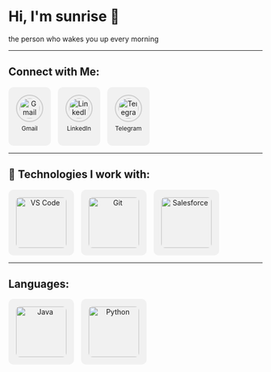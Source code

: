 # Hi, I'm sunrise 👋
the person who wakes you up every morning

---

## Connect with Me:
<div style="display: inline-block; padding: 15px; background-color: #f1f1f1; border-radius: 10px; text-align: center; margin-right: 10px;">
  <a href="mailto:your-email@gmail.com">
    <img src="https://upload.wikimedia.org/wikipedia/commons/a/a5/Gmail_Icon.png" alt="Gmail" style="width: 40px; height: 40px; border-radius: 50%; border: 2px solid #ccc; padding: 5px;">
  </a>
  <p style="font-size: 12px; margin-top: 5px;">Gmail</p>
</div>

<div style="display: inline-block; padding: 15px; background-color: #f1f1f1; border-radius: 10px; text-align: center; margin-right: 10px;">
  <a href="https://www.linkedin.com/in/your-profile/">
    <img src="https://upload.wikimedia.org/wikipedia/commons/0/01/LinkedIn_Logo_2023.png" alt="LinkedIn" style="width: 40px; height: 40px; border-radius: 50%; border: 2px solid #ccc; padding: 5px;">
  </a>
  <p style="font-size: 12px; margin-top: 5px;">LinkedIn</p>
</div>

<div style="display: inline-block; padding: 15px; background-color: #f1f1f1; border-radius: 10px; text-align: center; margin-right: 10px;">
  <a href="https://t.me/your-telegram">
    <img src="https://upload.wikimedia.org/wikipedia/commons/a/a5/Telegram_logo.svg" alt="Telegram" style="width: 40px; height: 40px; border-radius: 50%; border: 2px solid #ccc; padding: 5px;">
  </a>
  <p style="font-size: 12px; margin-top: 5px;">Telegram</p>
</div>

---

## 🔧 Technologies I work with:

<div style="display: inline-block; padding: 15px; background-color: #f1f1f1; border-radius: 10px; text-align: center; margin-right: 10px;">
  <a href="https://code.visualstudio.com/" target="_blank">
    <img src="https://img.shields.io/badge/-VS%20Code-007ACC?style=for-the-badge&logo=visual-studio-code" alt="VS Code" style="width: 100px; border-radius: 8px;">
  </a>
</div>

<div style="display: inline-block; padding: 15px; background-color: #f1f1f1; border-radius: 10px; text-align: center; margin-right: 10px;">
  <a href="https://git-scm.com/" target="_blank">
    <img src="https://img.shields.io/badge/-Git-F05032?style=for-the-badge&logo=git" alt="Git" style="width: 100px; border-radius: 8px;">
  </a>
</div>

<div style="display: inline-block; padding: 15px; background-color: #f1f1f1; border-radius: 10px; text-align: center; margin-right: 10px;">
  <a href="https://www.salesforce.com/" target="_blank">
    <img src="https://img.shields.io/badge/-Salesforce-00A1E0?style=for-the-badge&logo=salesforce" alt="Salesforce" style="width: 100px; border-radius: 8px;">
  </a>
</div>

---

## Languages:

<div style="display: inline-block; padding: 15px; background-color: #f1f1f1; border-radius: 10px; text-align: center; margin-right: 10px;">
  <a href="https://www.java.com/" target="_blank">
    <img src="https://img.shields.io/badge/Java-007396?style=for-the-badge&logo=java" alt="Java" style="width: 100px; border-radius: 8px;">
  </a>
</div>

<div style="display: inline-block; padding: 15px; background-color: #f1f1f1; border-radius: 10px; text-align: center; margin-right: 10px;">
  <a href="https://www.python.org/" target="_blank">
    <img src="https://img.shields.io/badge/Python-3776AB?style=for-the-badge&logo=python" alt="Python" style="width: 100px; border-radius: 8px;">
  </a>
</div>

<div style="
